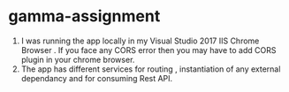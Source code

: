 # gamma-assignment
1) I was running the app locally in my Visual Studio 2017 IIS Chrome Browser . If you face any CORS error then you may have to add CORS plugin in your chrome browser.
2) The app has different services for routing , instantiation of any external dependancy and for consuming Rest API.
